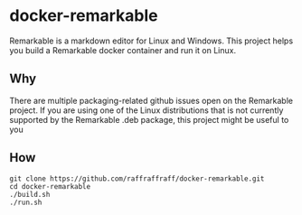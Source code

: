 # docker-remarkable
Remarkable is a markdown editor for Linux and Windows. This project helps you build a Remarkable docker container and run it on Linux.

## Why
There are multiple packaging-related github issues open on the Remarkable project. If you are using one of the Linux distributions that is not currently supported by the Remarkable .deb package, this project might be useful to you

## How
```
git clone https://github.com/raffraffraff/docker-remarkable.git
cd docker-remarkable
./build.sh
./run.sh
```
